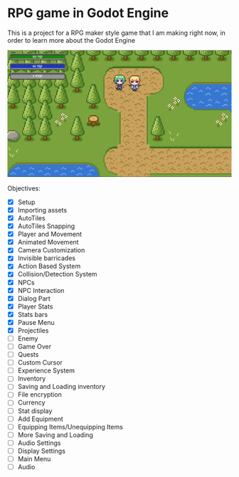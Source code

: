 # RPG game in Godot Engine

This is a project for a RPG maker style game that I am making
right now, in order to learn more about the Godot Engine

![screenshot](images/game_screenshot.png)

Objectives:

- [x] Setup
- [x] Importing assets
- [x] AutoTiles
- [x] AutoTiles Snapping
- [x] Player and Movement
- [x] Animated Movement
- [x] Camera Customization
- [x] Invisible barricades
- [x] Action Based System
- [x] Collision/Detection System
- [x] NPCs
- [x] NPC Interaction
- [x] Dialog Part
- [x] Player Stats
- [x] Stats bars
- [x] Pause Menu
- [x] Projectiles
- [ ] Enemy 
- [ ] Game Over
- [ ] Quests
- [ ] Custom Cursor
- [ ] Experience System
- [ ] Inventory
- [ ] Saving and Loading inventory
- [ ] File encryption
- [ ] Currency
- [ ] Stat display
- [ ] Add Equipment
- [ ] Equipping Items/Unequipping Items
- [ ] More Saving and Loading
- [ ] Audio Settings
- [ ] Display Settings
- [ ] Main Menu
- [ ] Audio
